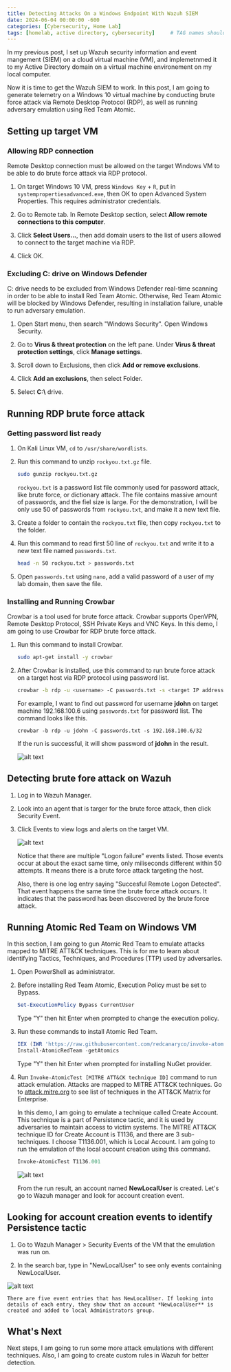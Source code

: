 ```yaml
---
title: Detecting Attacks On a Windows Endpoint With Wazuh SIEM
date: 2024-06-04 00:00:00 -600
categories: [Cybersecurity, Home Lab]
tags: [homelab, active directory, cybersecurity]     # TAG names should always be lowercase
---
```


In my previous post, I set up Wazuh security information and event mangement (SIEM) on a cloud virtual machine (VM), and implemetnmed it to my Active Directory domain on a virtual machine environement on my local computer.

Now it is time to get the Wazuh SIEM to work. In this post, I am going to generate telemetry on a Windows 10 virtual machine by conducting brute force attack via Remote Desktop Protocol (RDP), as well as running adversary emulation using Red Team Atomic.

## Setting up target VM

### Allowing RDP connection
Remote Desktop connection must be allowed on the target Windows VM to be able to do brute force attack via RDP protocol.
1. On target Windows 10 VM, press ```Windows Key``` + ```R```, put in ```systempropertiesadvanced.exe```, then OK to open Advanced System Properties. This requires administrator credentials.

2. Go to Remote tab. In Remote Desktop section, select **Allow remote connections to this computer**.

3. Click **Select Users...**, then add domain users to the list of users allowed to connect to the target machine via RDP.

4. Click OK.

### Excluding C: drive on Windows Defender
C: drive needs to be excluded from Windows Defender real-time scanning in order to be able to install Red Team Atomic. Otherwise, Red Team Atomic will be blocked by Windows Defender, resulting in installation failure, unable to run adversary emulation.

1. Open Start menu, then search "Windows Security". Open Windows Security.

2. Go to **Virus & threat protection** on the left pane. Under **Virus & threat protection settings**, click **Manage settings**.

3. Scroll down to Exclusions, then click **Add or remove exclusions**.

4. Click **Add an exclusions**, then select Folder.

5. Select **C:\\** drive.

## Running RDP brute force attack
### Getting password list ready
1. On Kali Linux VM,  ```cd``` to ```/usr/share/wordlists```.

2. Run this command to unzip ```rockyou.txt.gz``` file.
    ```bash
    sudo gunzip rockyou.txt.gz
    ```
    ```rockyou.txt``` is a password list file commonly used for password attack, like brute force, or dictionary attack. The file contains massive amount of passwords, and the fiel size is large. For the demonstration, I will be only use 50 of passwords from ```rockyou.txt```, and make it a new text file.

3. Create a folder to contain the ```rockyou.txt``` file, then copy ```rockyou.txt``` to the folder.

4. Run this command to read first 50 line of ```rockyou.txt``` and write it to a new text file named ```passwords.txt```.
    ```bash
    head -n 50 rockyou.txt > passwords.txt
    ```
5. Open ```passwords.txt``` using ```nano```, add a valid password of a user of my lab domain, then save the file.

### Installing and Running Crowbar
Crowbar is a tool used for brute force attack. Crowbar supports OpenVPN, Remote Desktop Protocol, SSH Private Keys and VNC Keys. In this demo, I am going to use Crowbar for RDP brute force attack.

1. Run this command to install Crowbar.
    ```bash
    sudo apt-get install -y crowbar
    ```
2. After Crowbar is installed, use this command to run brute force attack on a target host via RDP protocol using password list.

    ```bash
    crowbar -b rdp -u <username> -C passwords.txt -s <target IP address>/32
    ```
    For example, I want to find out password for username **jdohn** on target machine 192.168.100.6 using ```passwords.txt``` for password list. The command looks like this.
    ```
    crowbar -b rdp -u jdohn -C passwords.txt -s 192.168.100.6/32
    ```
    If the run is successful, it will show password of **jdohn** in the result.

    ![alt text](../assets/img/screenshots/wazuh-lab/crowbar.PNG)

## Detecting brute fore attack on Wazuh
1. Log in to Wazuh Manager.

2. Look into an agent that is targer for the brute force attack, then click Security Event.

3. Click Events to view logs and alerts on the target VM. 

    ![alt text](../assets/img/screenshots/wazuh-lab/wazuh-brute-force.PNG)
    
    Notice that there are multiple "Logon failure" events listed. Those events occur at about the exact same time, only miliseconds different within 50 attempts. It means there is a brute force attack targeting the host.

    Also, there is one log entry saying "Succesful Remote Logon Detected". That event happens the same time the brute force attack occurs. It indicates that the password has been discovered by the brute force attack.

## Running Atomic Red Team on Windows VM

In this section, I am going to gun Atomic Red Team to emulate attacks mapped to MITRE ATT&CK techniques. This is for me to learn about identifying Tactics, Techniques, and Procedures (TTP) used by adversaries.

1. Open PowerShell as administrator.

2. Before installing Red Team Atomic, Execution Policy must be set to Bypass.
    ```powershell
    Set-ExecutionPolicy Bypass CurrentUser
    ```
    Type "Y" then hit Enter when prompted to change the execution policy.

3. Run these commands to install Atomic Red Team.
    ```powershell
    IEX (IWR 'https://raw.githubusercontent.com/redcanaryco/invoke-atomicredteam/master/install-atomicredteam.ps1' -UseBasicParsing);
    Install-AtomicRedTeam -getAtomics
    ```
    Type "Y" then hit Enter when prompted for installing NuGet provider.

4. Run ```Invoke-AtomicTest [MITRE ATT&CK technique ID]``` command to run attack emulation. Attacks are mapped to MITRE ATT&CK techniques. Go to [attack.mitre.org](https://attack.mitre.org) to see list of techniques in the ATT&CK Matrix for Enterprise.

    In this demo, I am going to emulate a technique called Create Account. This technique is a part of Persistence tactic, and it is used by adversaries to maintain access to victim systems. The MITRE ATT&CK technique ID for Create Account is T1136, and there are 3 sub-techniques. I choose T1136.001, which is Local Account. I am going to run the emulation of the local account creation using this command.

    ```powershell
    Invoke-AtomicTest T1136.001
    ```
    ![alt text](../assets/img/screenshots/wazuh-lab/t1136-001.PNG)

    From the run result, an account named **NewLocalUser** is created. Let's go to Wazuh manager and look for account creation event.

## Looking for account creation events to identify Persistence tactic
1. Go to Wazuh Manager > Security Events of the VM that the emulation was run on.

2. In the search bar, type in "NewLocalUser" to see only events containing NewLocalUser.

![alt text](../assets/img/screenshots/wazuh-lab/wazuh-account-created-log.PNG)

    There are five event entries that has NewLocalUser. If looking into details of each entry, they show that an account *NewLocalUser** is created and added to local Administrators group.

## What's Next
Next steps, I am going to run some more attack emulations with different techniques. Also, I am going to create custom rules in Wazuh for better detection.